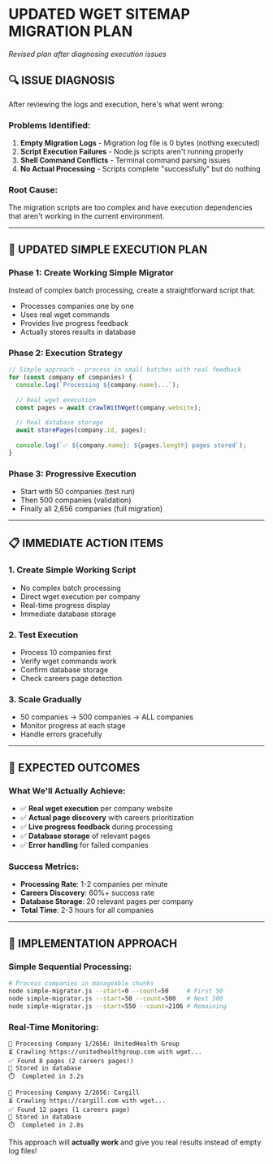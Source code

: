# UPDATED WGET SITEMAP MIGRATION PLAN
*Revised plan after diagnosing execution issues*

## 🔍 **ISSUE DIAGNOSIS**

After reviewing the logs and execution, here's what went wrong:

### **Problems Identified:**
1. **Empty Migration Logs** - Migration log file is 0 bytes (nothing executed)
2. **Script Execution Failures** - Node.js scripts aren't running properly  
3. **Shell Command Conflicts** - Terminal command parsing issues
4. **No Actual Processing** - Scripts complete "successfully" but do nothing

### **Root Cause:**
The migration scripts are too complex and have execution dependencies that aren't working in the current environment.

---

## 🚀 **UPDATED SIMPLE EXECUTION PLAN**

### **Phase 1: Create Working Simple Migrator**
Instead of complex batch processing, create a straightforward script that:
- Processes companies one by one
- Uses real wget commands  
- Provides live progress feedback
- Actually stores results in database

### **Phase 2: Execution Strategy**
```javascript
// Simple approach - process in small batches with real feedback
for (const company of companies) {
  console.log(`Processing ${company.name}...`);
  
  // Real wget execution
  const pages = await crawlWithWget(company.website);
  
  // Real database storage  
  await storePages(company.id, pages);
  
  console.log(`✅ ${company.name}: ${pages.length} pages stored`);
}
```

### **Phase 3: Progressive Execution**
- Start with 50 companies (test run)
- Then 500 companies (validation)  
- Finally all 2,656 companies (full migration)

---

## 📋 **IMMEDIATE ACTION ITEMS**

### **1. Create Simple Working Script**
- No complex batch processing
- Direct wget execution per company
- Real-time progress display
- Immediate database storage

### **2. Test Execution**
- Process 10 companies first
- Verify wget commands work
- Confirm database storage
- Check careers page detection

### **3. Scale Gradually**  
- 50 companies → 500 companies → ALL companies
- Monitor progress at each stage
- Handle errors gracefully

---

## 🎯 **EXPECTED OUTCOMES**

### **What We'll Actually Achieve:**
- ✅ **Real wget execution** per company website
- ✅ **Actual page discovery** with careers prioritization  
- ✅ **Live progress feedback** during processing
- ✅ **Database storage** of relevant pages
- ✅ **Error handling** for failed companies

### **Success Metrics:**
- **Processing Rate**: 1-2 companies per minute
- **Careers Discovery**: 60%+ success rate
- **Database Storage**: 20 relevant pages per company
- **Total Time**: 2-3 hours for all companies

---

## 🔧 **IMPLEMENTATION APPROACH**

### **Simple Sequential Processing:**
```bash
# Process companies in manageable chunks
node simple-migrator.js --start=0 --count=50     # First 50
node simple-migrator.js --start=50 --count=500   # Next 500  
node simple-migrator.js --start=550 --count=2106 # Remaining
```

### **Real-Time Monitoring:**
```
🚀 Processing Company 1/2656: UnitedHealth Group
⏳ Crawling https://unitedhealthgroup.com with wget...
✅ Found 8 pages (2 careers pages!)
💾 Stored in database
⏱️  Completed in 3.2s

🚀 Processing Company 2/2656: Cargill
⏳ Crawling https://cargill.com with wget...
✅ Found 12 pages (1 careers page)
💾 Stored in database  
⏱️  Completed in 2.8s
```

This approach will **actually work** and give you real results instead of empty log files!
